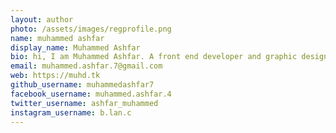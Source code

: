 ```yaml
---
layout: author
photo: /assets/images/regprofile.png
name: muhammed ashfar
display_name: Muhammed Ashfar
bio: hi, I am Muhammed Ashfar. A front end developer and graphic designer.
email: muhammed.ashfar.7@gmail.com
web: https://muhd.tk
github_username: muhammedashfar7
facebook_username: muhammed.ashfar.4
twitter_username: ashfar_muhammed
instagram_username: b.lan.c
---
```

